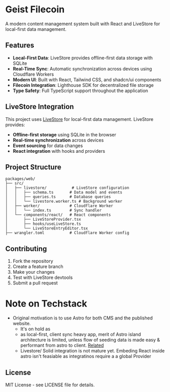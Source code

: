 # Geist Filecoin

A modern content management system built with React and LiveStore for local-first data management.

## Features

- **Local-First Data**: LiveStore provides offline-first data storage with SQLite
- **Real-Time Sync**: Automatic synchronization across devices using Cloudflare Workers
- **Modern UI**: Built with React, Tailwind CSS, and shadcn/ui components
- **Filecoin Integration**: Lighthouse SDK for decentralized file storage
- **Type Safety**: Full TypeScript support throughout the application

## LiveStore Integration

This project uses [LiveStore](https://docs.livestore.dev/) for local-first data management. LiveStore provides:

- **Offline-first storage** using SQLite in the browser
- **Real-time synchronization** across devices
- **Event sourcing** for data changes
- **React integration** with hooks and providers

## Project Structure

```
packages/web/
├── src/
│   ├── livestore/           # LiveStore configuration
│   │   ├── schema.ts       # Data model and events
│   │   ├── queries.ts      # Database queries
│   │   └── livestore.worker.ts # Background worker
│   ├── worker/             # Cloudflare Worker
│   │   └── index.ts        # Sync handler
│   └── components/react/   # React components
│       ├── LiveStoreProvider.tsx
│       ├── hooks/useLiveStore.ts
│       └── LiveStoreEntryEditor.tsx
├── wrangler.toml           # Cloudflare Worker config
```

## Contributing

1. Fork the repository
2. Create a feature branch
3. Make your changes
4. Test with LiveStore devtools
5. Submit a pull request

# Note on Techstack
- Original motivation is to use Astro for both CMS and the published website. 
  - It's on hold as  
   - as local-first, client sync heavy app, merit of Astro island architecture is limited, unless flow of seeding data is made easy & performant from astro to client. [Related](https://github.com/livestorejs/livestore/issues/364)
   - Livestore/ Solid integration is not mature yet. Embeding React inside astro isn't feasiable as integratinos require a a global Provider
   

## License

MIT License - see LICENSE file for details.